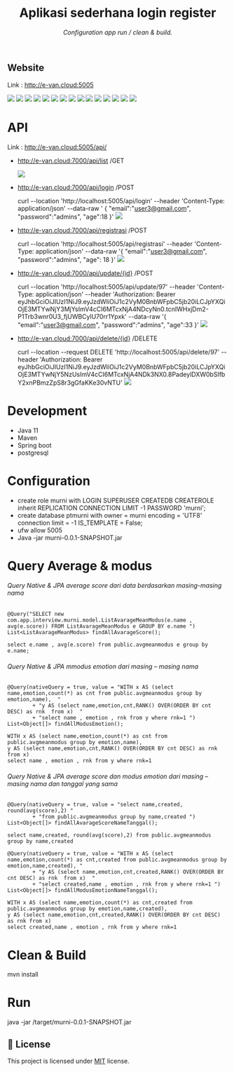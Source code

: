 <h1 align="center">Aplikasi sederhana login register </h1>
<p align="center"><i>Configuration app run / clean & build.</i></p>
<br>

## Website

Link : http://e-van.cloud:5005       

<a href="https://github.com/evanarifialhidayat/pt-murni-solusindo-nusantara/blob/main/Screen Shot 2024-05-19 at 03.53.52.png?raw=true"><img src="https://github.com/evanarifialhidayat/pt-murni-solusindo-nusantara/blob/main/Screen Shot 2024-05-19 at 03.53.52.png?raw=true"/></a>
<a href="https://github.com/evanarifialhidayat/pt-murni-solusindo-nusantara/blob/main/Screen Shot 2024-05-19 at 02.35.30.png?raw=true"><img src="https://github.com/evanarifialhidayat/pt-murni-solusindo-nusantara/blob/main/Screen Shot 2024-05-19 at 02.35.30.png?raw=true"/></a>
<a href="https://github.com/evanarifialhidayat/pt-murni-solusindo-nusantara/blob/main/Screen Shot 2024-05-19 at 02.35.30.png?raw=true"><img src="https://github.com/evanarifialhidayat/pt-murni-solusindo-nusantara/blob/main/Screen Shot 2024-05-19 at 02.35.30.png?raw=true"/></a>
<a href="https://github.com/evanarifialhidayat/pt-murni-solusindo-nusantara/blob/main/Screen Shot 2024-05-19 at 02.36.49.png?raw=true"><img src="https://github.com/evanarifialhidayat/pt-murni-solusindo-nusantara/blob/main/Screen Shot 2024-05-19 at 02.36.49.png?raw=true"/></a>
<a href="https://github.com/evanarifialhidayat/pt-murni-solusindo-nusantara/blob/main/Screen Shot 2024-05-19 at 02.38.24.png?raw=true"><img src="https://github.com/evanarifialhidayat/pt-murni-solusindo-nusantara/blob/main/Screen Shot 2024-05-19 at 02.38.24.png?raw=true"/></a>
<a href="https://github.com/evanarifialhidayat/pt-murni-solusindo-nusantara/blob/main/Screen Shot 2024-05-19 at 02.39.34.png?raw=true"><img src="https://github.com/evanarifialhidayat/pt-murni-solusindo-nusantara/blob/main/Screen Shot 2024-05-19 at 02.39.34.png?raw=true"/></a>
<a href="https://github.com/evanarifialhidayat/pt-murni-solusindo-nusantara/blob/main/Screen Shot 2024-05-19 at 02.40.43.png?raw=true"><img src="https://github.com/evanarifialhidayat/pt-murni-solusindo-nusantara/blob/main/Screen Shot 2024-05-19 at 02.40.43.png?raw=true"/></a>
<a href="https://github.com/evanarifialhidayat/pt-murni-solusindo-nusantara/blob/main/Screen Shot 2024-05-19 at 02.41.55.png?raw=true"><img src="https://github.com/evanarifialhidayat/pt-murni-solusindo-nusantara/blob/main/Screen Shot 2024-05-19 at 02.41.55.png?raw=true"/></a>
<a href="https://github.com/evanarifialhidayat/pt-murni-solusindo-nusantara/blob/main/Screen Shot 2024-05-19 at 02.42.21.png?raw=true"><img src="https://github.com/evanarifialhidayat/pt-murni-solusindo-nusantara/blob/main/Screen Shot 2024-05-19 at 02.42.21.png?raw=true"/></a>
<a href="https://github.com/evanarifialhidayat/pt-murni-solusindo-nusantara/blob/main/Screen Shot 2024-05-19 at 02.43.19.png?raw=true"><img src="https://github.com/evanarifialhidayat/pt-murni-solusindo-nusantara/blob/main/Screen Shot 2024-05-19 at 02.43.19.png?raw=true"/></a>
<a href="https://github.com/evanarifialhidayat/pt-murni-solusindo-nusantara/blob/main/Screen Shot 2024-05-19 at 02.43.30.png?raw=true"><img src="https://github.com/evanarifialhidayat/pt-murni-solusindo-nusantara/blob/main/Screen Shot 2024-05-19 at 02.43.30.pngraw=true"/></a>
<a href="https://github.com/evanarifialhidayat/pt-murni-solusindo-nusantara/blob/main/Screen Shot 2024-05-19 at 02.43.54.png?raw=true"><img src="https://github.com/evanarifialhidayat/pt-murni-solusindo-nusantara/blob/main/Screen Shot 2024-05-19 at 02.43.54.png?raw=true"/></a>
<a href="https://github.com/evanarifialhidayat/pt-murni-solusindo-nusantara/blob/main/Screen Shot 2024-05-19 at 02.44.46.png?raw=true"><img src="https://github.com/evanarifialhidayat/pt-murni-solusindo-nusantara/blob/main/Screen Shot 2024-05-19 at 02.44.46.png?raw=true"/></a>
<a href="https://github.com/evanarifialhidayat/pt-murni-solusindo-nusantara/blob/main/Screen Shot 2024-05-19 at 02.45.10.png?raw=true"><img src="https://github.com/evanarifialhidayat/pt-murni-solusindo-nusantara/blob/main/Screen Shot 2024-05-19 at 02.45.10.png?raw=true"/></a>
<a href="https://github.com/evanarifialhidayat/pt-murni-solusindo-nusantara/blob/main/Screen Shot 2024-05-19 at 02.48.01.png?raw=true"><img src="https://github.com/evanarifialhidayat/pt-murni-solusindo-nusantara/blob/main/Screen Shot 2024-05-19 at 02.48.01.png?raw=true"/></a>
# API

Link : http://e-van.cloud:5005/api/
- http://e-van.cloud:7000/api/list  /GET

	<a href="https://github.com/evanarifialhidayat/pt-murni-solusindo-nusantara/blob/main/Screen Shot 2024-05-19 at 03.53.52.png?raw=true"><img src="https://github.com/evanarifialhidayat/pt-murni-solusindo-nusantara/blob/main/Screen Shot 2024-05-19 at 03.53.52.png?raw=true"/></a>
- http://e-van.cloud:7000/api/login /POST

	curl --location 'http://localhost:5005/api/login' --header 'Content-Type: application/json' --data-raw '
	{ 
	     "email":"user3@gmail.com",
          "password":"admins",
          "age":18
    }'
<a href="https://github.com/evanarifialhidayat/pt-murni-solusindo-nusantara/blob/main/Screen Shot 2024-05-19 at 03.58.14.png?raw=true"><img src="https://github.com/evanarifialhidayat/pt-murni-solusindo-nusantara/blob/main/Screen Shot 2024-05-19 at 03.58.14.png?raw=true"/></a>
- http://e-van.cloud:7000/api/registrasi /POST

	curl --location 'http://localhost:5005/api/registrasi' --header 'Content-Type: application/json' --data-raw 
	'{
    		"email":"user3@gmail.com",
    		"password":"admins",
    		"age": 18
    }'
<a href="https://github.com/evanarifialhidayat/pt-murni-solusindo-nusantara/blob/main/Screen Shot 2024-05-19 at 03.57.26.png?raw=true"><img src="https://github.com/evanarifialhidayat/pt-murni-solusindo-nusantara/blob/main/Screen Shot 2024-05-19 at 03.57.26.png?raw=true"/></a>
- http://e-van.cloud:7000/api/update/{id} /POST

	curl --location 'http://localhost:5005/api/update/97' --header 'Content-Type: application/json' 
	--header 'Authorization: Bearer eyJhbGciOiJIUzI1NiJ9.eyJzdWIiOiJ1c2VyM0BnbWFpbC5jb20iLCJpYXQiOjE3MTYwNjY3MjYsImV4cCI6MTcxNjA4NDcyNn0.tcnIWHxjDm2-P1Trb3wnr0U3_fjUWBCylU70rr1Ypxk' --data-raw '{
    "email":"user3@gmail.com",
    "password":"admins",
    "age":33
    }'
<a href="https://github.com/evanarifialhidayat/pt-murni-solusindo-nusantara/blob/main/Screen Shot 2024-05-19 at 04.16.39.png?raw=true"><img src="https://github.com/evanarifialhidayat/pt-murni-solusindo-nusantara/blob/main/Screen Shot 2024-05-19 at 04.16.39.png?raw=true"/></a>
- http://e-van.cloud:7000/api/delete/{id} /DELETE

	curl --location --request DELETE 'http://localhost:5005/api/delete/97' 
	--header 'Authorization: Bearer eyJhbGciOiJIUzI1NiJ9.eyJzdWIiOiJ1c2VyM0BnbWFpbC5jb20iLCJpYXQiOjE3MTYwNjY5NzUsImV4cCI6MTcxNjA4NDk3NX0.8PadeylDXW0bSIfbY2xnPBmzZpS8r3gGfaKKe30vNTU'
<a href="https://github.com/evanarifialhidayat/pt-murni-solusindo-nusantara/blob/main/Screen Shot 2024-05-19 at 04.17.42.png?raw=true"><img src="https://github.com/evanarifialhidayat/pt-murni-solusindo-nusantara/blob/main/Screen Shot 2024-05-19 at 04.17.42.png?raw=true"/></a>

# Development

- Java 11
- Maven
- Spring boot
- postgresql 

# Configuration

- create role murni with LOGIN SUPERUSER CREATEDB CREATEROLE inherit REPLICATION CONNECTION LIMIT -1 PASSWORD 'murni';
- create database ptmurni with owner = murni encoding = 'UTF8' connection limit = -1 IS_TEMPLATE = False;
- ufw allow 5005
- Java -jar murni-0.0.1-SNAPSHOT.jar

# Query Average & modus

###### Query Native & JPA average score dari data berdasarkan masing-masing nama
	@Query("SELECT new com.app.interview.murni.model.ListAvarageMeanModus(e.name , avg(e.score)) FROM ListAvarageMeanModus e GROUP BY e.name ") 
	List<ListAvarageMeanModus> findAllAvarageScore();
	
	select e.name , avg(e.score) from public.avgmeanmodus e group by e.name;

###### Query Native & JPA mmodus emotion dari masing – masing nama
	@Query(nativeQuery = true, value = "WITH x AS (select name,emotion,count(*) as cnt from public.avgmeanmodus group by emotion,name),	 "
			+ "y AS (select name,emotion,cnt,RANK() OVER(ORDER BY cnt DESC) as rnk	from x)  "
			+ "select name , emotion , rnk from y where rnk=1 ")
	List<Object[]> findAllModusEmotion();
	
	WITH x AS (select name,emotion,count(*) as cnt from public.avgmeanmodus group by emotion,name),	
	y AS (select name,emotion,cnt,RANK() OVER(ORDER BY cnt DESC) as rnk	from x) 
	select name , emotion , rnk from y where rnk=1 	

###### Query Native & JPA average score dan modus emotion dari masing – masing nama dan tanggal yang sama
	@Query(nativeQuery = true, value = "select name,created, round(avg(score),2) "
			+ "from public.avgmeanmodus group by name,created ")
	List<Object[]> findAllAvarageScoreNameTanggal();
	
	select name,created, round(avg(score),2) from public.avgmeanmodus group by name,created 
	
	@Query(nativeQuery = true, value = "WITH x AS (select name,emotion,count(*) as cnt,created from public.avgmeanmodus group by emotion,name,created), "
			+ "y AS (select name,emotion,cnt,created,RANK() OVER(ORDER BY cnt DESC) as rnk	from x)  "
			+ "select created,name , emotion , rnk from y where rnk=1 ")
	List<Object[]> findAllModusEmotionNameTanggal();
	
	WITH x AS (select name,emotion,count(*) as cnt,created from public.avgmeanmodus group by emotion,name,created), 
	y AS (select name,emotion,cnt,created,RANK() OVER(ORDER BY cnt DESC) as rnk	from x)  
	select created,name , emotion , rnk from y where rnk=1 

# Clean & Build

mvn install

# Run

java -jar /target/murni-0.0.1-SNAPSHOT.jar

## :pencil: License

This project is licensed under [MIT](https://opensource.org/licenses/MIT) license.

